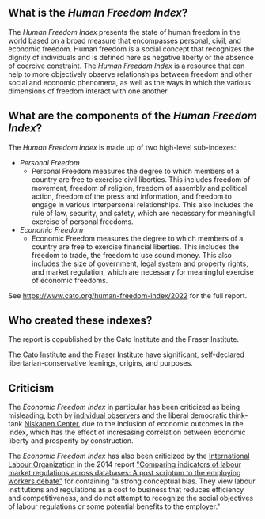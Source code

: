 ## What is the *Human Freedom Index*?

The *Human Freedom Index* presents the state of human freedom in the world based on a broad measure that encompasses personal, civil, and economic freedom. Human freedom is a social concept that recognizes the dignity of individuals and is defined here as negative liberty or the absence of coercive constraint. The *Human Freedom Index* is a resource that can help to more objectively observe relationships between freedom and other social and economic phenomena, as well as the ways in which the various dimensions of freedom interact with one another.


## What are the components of the *Human Freedom Index*?

The *Human Freedom Index* is made up of two high-level sub-indexes:
- *Personal Freedom*
    - Personal Freedom measures the degree to which members of a country are free to exercise civil liberties. This includes freedom of movement, freedom of religion, freedom of assembly and political action, freedom of the press and information, and freedom to engage in various interpersonal relationships. This also includes the rule of law, security, and safety, which are necessary for meaningful exercise of personal freedoms.
- *Economic Freedom*
    - Economic Freedom measures the degree to which members of a country are free to exercise financial liberties. This includes the freedom to trade, the freedom to use sound money. This also includes the size of government, legal system and property rights, and market regulation, which are necessary for meaningful exercise of economic freedoms.

See https://www.cato.org/human-freedom-index/2022 for the full report.


## Who created these indexes?

The report is copublished by the Cato Institute and the Fraser Institute.

The Cato Institute and the Fraser Institute have significant, self-declared libertarian-conservative leanings, origins, and purposes.


## Criticism

The *Economic Freedom Index* in particular has been criticized as being misleading, both by [individual observers](https://erlendkulanderkvitrud.medium.com/the-economic-freedom-index-is-a-steaming-pile-of-neoliberal-bullshit-a35205855e29) and the liberal democratic think-tank [Niskanen Center](https://www.niskanencenter.org/elusive-regulatory-state/), due to the inclusion of economic outcomes in the index, which has the effect of incresasing correlation between economic liberty and prosperity by construction. 

The *Economic Freedom Index* has also been criticized by the [International Labour Organization](https://www.ilo.org/) in the 2014 report ["Comparing indicators of labour market regulations across databases: A post scriptum to the employing workers debate"](https://www.ilo.org/wcmsp5/groups/public/---ed_protect/---protrav/---travail/documents/publication/wcms_245349.pdf) for containing "a strong conceptual bias. They view labour institutions and regulations as a cost to business that reduces efficiency and competitiveness, and do not attempt to recognize the social objectives of labour regulations or some potential benefits to the employer."